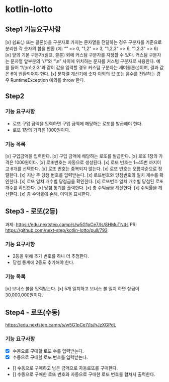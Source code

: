 # kotlin-lotto

## Step1 기능요구사항
[x] 쉼표(,) 또는 콜론(:)을 구분자로 가지는 문자열을 전달하는 경우 구분자를 기준으로 분리한 각 숫자의 합을 반환 (예: “” => 0, "1,2" => 3, "1,2,3" => 6, “1,2:3” => 6)
[x] 앞의 기본 구분자(쉼표, 콜론) 외에 커스텀 구분자를 지정할 수 있다. 커스텀 구분자는 문자열 앞부분의 “//”와 “\n” 사이에 위치하는 문자를 커스텀 구분자로 사용한다. 예를 들어 “//;\n1;2;3”과 같이 값을 입력할 경우 커스텀 구분자는 세미콜론(;)이며, 결과 값은 6이 반환되어야 한다.
[x] 문자열 계산기에 숫자 이외의 값 또는 음수를 전달하는 경우 RuntimeException 예외를 throw 한다.

## Step2

### 기능 요구사항
* 로또 구입 금액을 입력하면 구입 금액에 해당하는 로또를 발급해야 한다.
* 로또 1장의 가격은 1000원이다.

### 기능 목록
[x] 구입금액을 입력한다.
[x] 구입 금액에 해당하는 로또를 발급한다.
[x] 로또 1장의 가격은 1000원이다.
[x] 로또번호는 자동으로 생성된다.
[x] 로또 번호는 1~45번 까지이고 6개를 선택한다.
[x] 로또 번호는 중복되지 않는다.
[x] 로또 번호는 오름차순으로 정렬한다.
[x] 지난 주 당첨 번호를 입력받는다.
[x] 로또번호와 당첨번호의 일치 개수를 확인한다.
[x] 로또 일치 개수별 당첨금을 확인한다.
[x] 로또번호 일치 개수별 당첨된 로또 개수를 확인한다.
[x] 당첨 통계를 출력한다.
[x] 총 수익금을 계산한다.
[x] 수익률을 계산한다.
[x] 총 수익률에 손해, 이익을 표시한다.

## Step3 - 로또(2등)
과제: https://edu.nextstep.camp/s/w5G1pCe7/ls/8HMuTNds
PR: https://github.com/next-step/kotlin-lotto/pull/793

### 기능 요구사항
* 2등을 위해 추가 번호를 하나 더 추첨한다.
* 당첨 통계에 2등도 추가해야 한다.

### 기능 목록
[x] 보너스 볼을 입력받는다.
[x] 5개 일치하고 보너스 볼 일치 하면 상금이 30,000,000원이다.

## Step4 - 로또(수동)
https://edu.nextstep.camp/s/w5G1pCe7/ls/hJzXGPdL

### 기능 요구사항
* [x] 수동으로 구매할 로또 수를 입력받는다.
* [x] 수동으로 구매할 로또 번호를 입력받는다.
* [] 수동으로 구매하고 남은 금액으로 자동로또를 구매한다.
* [] 수동으로 구매한 로또 번호와 자동으로 구매한 로또 번호를 합쳐서 출력한다.